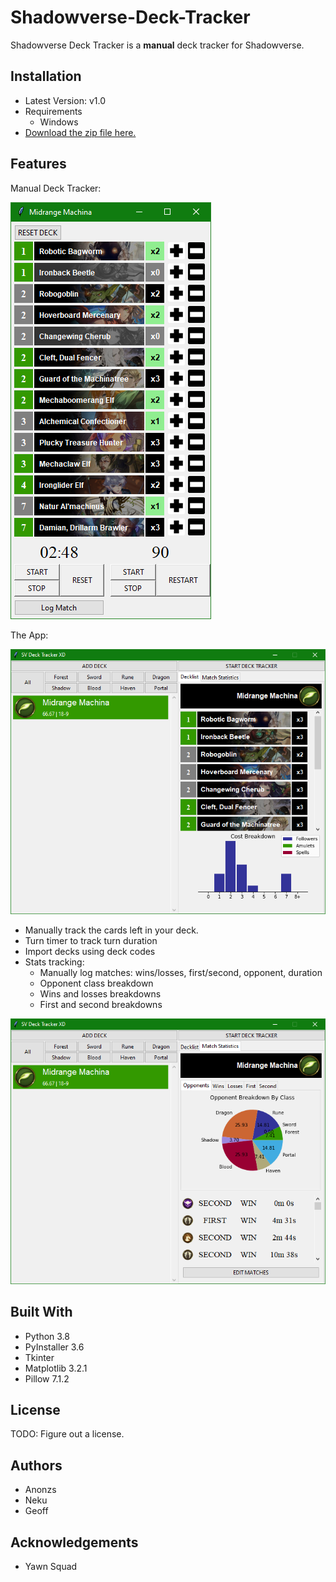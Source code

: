 # Shadowverse-Deck-Tracker

Shadowverse Deck Tracker is a **manual** deck tracker for Shadowverse.

## Installation
- Latest Version: v1.0
- Requirements
  - Windows
- [Download the zip file here.](http://www.mediafire.com/file/t655wlesyfajciq/SV_Tracker_v1.0.zip/file)

## Features
Manual Deck Tracker:

![Tracker](https://github.com/nekusakaki/svtxd/blob/master/readme_images/decktracker.PNG "Deck Tracker")

The App:

![App](https://github.com/nekusakaki/svtxd/blob/master/readme_images/app.PNG "App")

- Manually track the cards left in your deck.
- Turn timer to track turn duration
- Import decks using deck codes
- Stats tracking:
  - Manually log matches: wins/losses, first/second, opponent, duration
  - Opponent class breakdown
  - Wins and losses breakdowns
  - First and second breakdowns
 
![Stats](https://github.com/nekusakaki/svtxd/blob/master/readme_images/stats.PNG "Stats")

## Built With
- Python 3.8
- PyInstaller 3.6
- Tkinter
- Matplotlib 3.2.1
- Pillow 7.1.2

## License
TODO: Figure out a license.

## Authors
- Anonzs
- Neku
- Geoff

## Acknowledgements
- Yawn Squad
